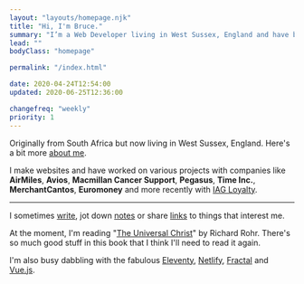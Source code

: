 ```yaml
---
layout: "layouts/homepage.njk"
title: "Hi, I'm Bruce."
summary: "I’m a Web Developer living in West Sussex, England and have been helping people build & enhance their websites for a number of years."
lead: ""
bodyClass: "homepage"

permalink: "/index.html"

date: 2020-04-24T12:54:00
updated: 2020-06-25T12:36:00

changefreq: "weekly"
priority: 1
---
```


Originally from South Africa but now living in West Sussex, England. Here's a bit more [about me][1].

I make websites and have worked on various projects with companies like **AirMiles**, **Avios**, **Macmillan Cancer Support**, **Pegasus**, **Time Inc.**, **MerchantCantos**, **Euromoney** and more recently with [IAG Loyalty][2].

***

I sometimes [write][3], jot down [notes][4] or share [links][5] to things that interest me.

At the moment, I'm reading "[The Universal Christ][7]" by Richard Rohr. There's so much good stuff in this book that I think I'll need to read it again.

I'm also busy dabbling with the fabulous [Eleventy][8], [Netlify][9], [Fractal][10] and [Vue.js][11].

[1]: /about
[2]: https://iagloyalty.com/
[3]: /writing
[4]: /notes
[5]: /links
[6]: https://www.future-ethics.com/
[7]: https://universalchrist.cac.org/
[8]: https://www.11ty.io/
[9]: https://www.netlify.com/
[10]: https://fractal.build/
[11]: https://vuejs.org/
